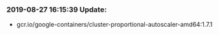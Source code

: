 ### 2019-08-27 16:15:39 Update:

- gcr.io/google-containers/cluster-proportional-autoscaler-amd64:1.7.1
